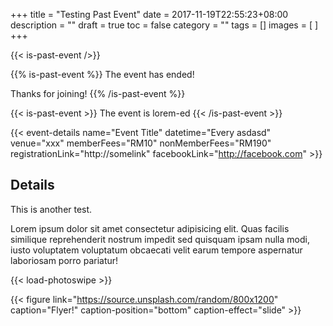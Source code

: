 +++
title = "Testing Past Event"
date = 2017-11-19T22:55:23+08:00
description = "" 
draft = true
toc = false
category = ""
tags = []
images = [
]
+++

{{< is-past-event />}}

{{% is-past-event %}}
The event has ended!

Thanks for joining!
{{% /is-past-event %}}

{{< is-past-event >}}
The event is lorem-ed
{{< /is-past-event >}}


{{< event-details name="Event Title" datetime="Every asdasd" venue="xxx" memberFees="RM10" nonMemberFees="RM190" registrationLink="http://somelink" facebookLink="http://facebook.com" >}}

## Details

This is another test.

<!--more-->

Lorem ipsum dolor sit amet consectetur adipisicing elit. Quas facilis similique reprehenderit nostrum impedit sed quisquam ipsam nulla modi, iusto voluptatem voluptatum obcaecati velit earum tempore aspernatur laboriosam porro pariatur!

{{< load-photoswipe >}}

{{< figure link="https://source.unsplash.com/random/800x1200" caption="Flyer!" caption-position="bottom" caption-effect="slide" >}}
